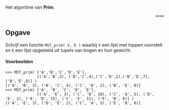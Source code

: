 Het algoritme van **Prim**.

<div style="text-align: right">****</div>

## Opgave

Schrijf een functie `MST_prim( V, E )` waarbij `V` een lijst met toppen voorstelt en `E` een lijst opgesteld uit tupels van bogen en hun gewicht.

#### Voorbeelden
```
>>> MST_prim( ['A','B','C','D','E'], 
              [('A','B',3), ('B','C',4),('C','D',2),('B','D',7),('B','E',8)] )
[('A', 'B', 3), ('B', 'C', 4), ('C', 'D', 2), ('B', 'E', 8)]
>>> MST_prim( ['A', 'B', 'C', 'D', 'E'], 
              [('A', 'E', 3), ('C', 'D', 10), ('C', 'A', 5), ('D', 'E', 2), ('A', 'D', 15), ('C', 'E', 11), ('E', 'B', 6)] )
[('A', 'E', 3), ('D', 'E', 2), ('C', 'A', 5), ('E', 'B', 6)]
```